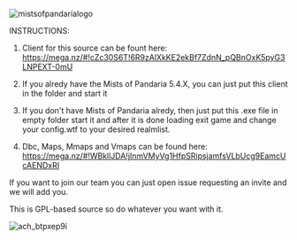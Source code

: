 ![mistsofpandarialogo](https://cloud.githubusercontent.com/assets/812439/18619016/c10a0e20-7dfa-11e6-92c3-0f0dc1f1be75.png)


 INSTRUCTIONS:
 
1) Client for this source can be fount here: https://mega.nz/#!cZc30S6T!6R9zAlXkKE2ekBf7ZdnN_pQBnOxK5pyG3LNPEXT-0mU

2) If you alredy have the Mists of Pandaria 5.4.X, you can just put this client in the folder and start it

3) If you don't have Mists of Pandaria alredy, then just put this .exe file in empty folder start it and
   after it is done loading exit game and change your config.wtf to your desired realmlist.
   
4) Dbc, Maps, Mmaps and Vmaps can be found here: https://mega.nz/#!WBkllJDA!jInmVMyVg1HfpSRipsjamfsVLbUcg9EamcUcAENDxRI


If you want to join our team you can just open issue requesting an invite and we will add you.

This is GPL-based source so do whatever you want with it.


![ach_btpxep9i](https://cloud.githubusercontent.com/assets/812439/18764475/45ac7bd2-811a-11e6-8861-e5d518e5449d.jpg)

